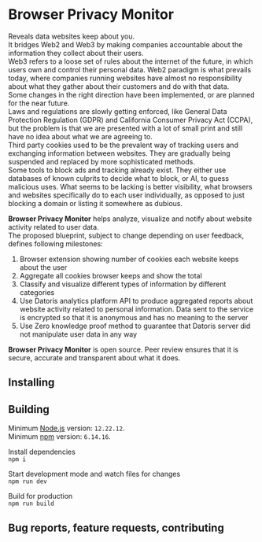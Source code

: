 # **Browser Privacy Monitor**
Reveals data websites keep about you.  
It bridges Web2 and Web3 by making companies accountable about the information they collect about their users.  
Web3 refers to a loose set of rules about the internet of the future, in which users own and control their personal data. Web2 paradigm is what prevails today, where companies running websites have almost no responsibility about what they gather about their customers and do with that data.  
Some changes in the right direction have been implemented, or are planned for the near future.  
Laws and regulations are slowly getting enforced, like General Data Protection Regulation (GDPR) and California Consumer Privacy Act (CCPA), but the problem is that we are presented with a lot of small print and still have no idea about what we are agreeing to.  
Third party cookies used to be the prevalent way of tracking users and exchanging information between websites. They are gradually being suspended and replaced by more sophisticated methods.  
Some tools to block ads and tracking already exist. They either use databases of known culprits to decide what to block, or AI, to guess malicious uses. What seems to be lacking is better visibility, what browsers and websites specifically do to each user individually, as opposed to just blocking a domain or listing it somewhere as dubious.  
  
**Browser Privacy Monitor** helps analyze, visualize and notify about website activity related to user data.  
The proposed blueprint, subject to change depending on user feedback, defines following milestones:  
1. Browser extension showing number of cookies each website keeps about the user
2. Aggregate all cookies browser keeps and show the total
3. Classify and visualize different types of information by different categories
4. Use Datoris analytics platform API to produce aggregated reports about website activity related to personal information. Data sent to the service is encrypted so that it is anonymous and has no meaning to the server
5. Use Zero knowledge proof method to guarantee that Datoris server did not manipulate user data in any way
  
**Browser Privacy Monitor** is open source. Peer review ensures that it is secure, accurate and transparent about what it does.  

## Installing

## Building

Minimum [Node.js](nodejs.org) version: `12.22.12`.  
Minimum [npm](npmjs.com) version: `6.14.16`.

Install dependencies  
`npm i`

Start development mode and watch files for changes  
`npm run dev`

Build for production  
`npm run build`

## Bug reports, feature requests, contributing
